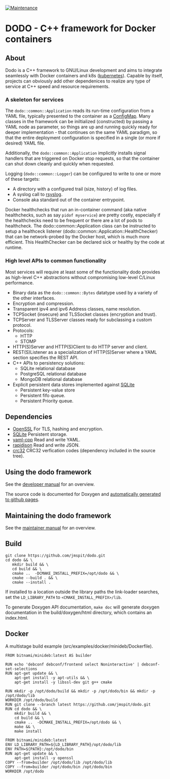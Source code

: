 [![Maintenance](https://img.shields.io/badge/Under%20construction-yes-red.svg)](https://bitbucket.org/lbesson/ansi-colors)

# DODO - C++ framework for Docker containers
## About

Dodo is a C++ framework to GNU/Linux development and aims to integrate seamlessly with Docker containers and k8s ([kubernetes](https://kubernetes.io/)). Capable by itself, projects can obviously add other dependenices to realize any type of service at C++ speed and resource requirements.
### A skeleton for services

The `dodo::common::Application` reads its run-time configuration from a YAML file, typically presented to the container as a [ConfigMap](https://kubernetes.io/docs/tasks/configure-pod-container/configure-pod-configmap/). Many classes in the framework can be iniltialized (constructed) by passing a YAML node as parameter, so things are up and running quickly ready for deeper implementation - that continues on the same YAML paradigm, so that the entire deployment configuration is specified in a single (or more if desired) YAML file.

Additionally, the `dodo::common::Application` implicitly installs signal handlers that are triggered on Docker stop requests, so that the container can shut down cleanly and quickly when requested.

Logging (`dodo::common::Logger`) can be configured to write to one or more of these targets:

  -  A directory with a configured trail (size, history) of log files.
  -  A syslog call to [rsyslog](https://www.rsyslog.com/).
  -  Console aka standard out of the container entrypoint.

Docker healthchecks that run an in-container command (aka native healthchecks, such as say `pidof myservice`) are pretty costly, especially if the healthchecks need to be frequent or there are a lot of pods to healthcheck. The dodo::common::Application class can be instructed to setup a healthceck listener (dodo::common::Application::HealthChecker) that can be network-probed by the Docker host, which is much more efficient. This HealthChecker can be declared sick or healthy by the code at runtime.
### High level APIs to common functionality

Most services will require at least some of the functionality dodo provides as high-level C++ abstractions without compromising low-level C/Linux performance.

  - Binary data as the `dodo::common::Bytes` datatype used by a variety of the other interfaces.
  - Encryption and compression.
  - Transparent ipv4 and ipv6 Address classes, name resolution.
  - TCPSocket (insecure) and TLSSocket classes (encryption and trust).
  - TCPServer and TLSServer classes ready for subclassing a custom protocol.
  - Protocols:
    - HTTP
    - STOMP
  - HTTP(S)Server and HTTP(S)Client to do HTTP server and client.
  - REST(S)Listener as a specialization of HTTP(S)Server where a YAML section specifies the REST API.
  - C++ APIs to persistency solutions:
    - SQLite relational database
    - PostgreSQL relational database
    - MongoDB relational database
  - Explicit persistent data stores implemented against [SQLite](https://sqlite.org/index.html)
    - Persistent key-value store
    - Persistent fifo queue.
    - Persistent Priority queue.

## Dependencies

  - [OpenSSL](https://www.openssl.org/) For TLS, hashing and encryption.
  - [SQLite](https://sqlite.org/index.html) Persistent storage.
  - [yaml-cpp](https://github.com/jbeder/yaml-cpp) Read and write YAML.
  - [rapidjson]() Read and write JSON.
  - [crc32](https://github.com/stbrumme/crc32) CRC32 verfication codes (dependency included in the source tree).

## Using the dodo framework

See the [developer manual](DEVELOPER.md) for an overview.

The source code is documented for Doxygen and [automatically generated to github pages](https://jmspit.github.io/dodo/).

## Maintaining the dodo framework

See the [maintainer manual](MAINTAINER.md) for an overview.

## Build

```
git clone https://github.com/jmspit/dodo.git
cd dodo && \
   mkdir build && \
   cd build && \
   cmake ..  -DCMAKE_INSTALL_PREFIX=/opt/dodo && \
   cmake --build . && \
   cmake --install .
```
If installed to a location outside the library paths the link-loader searches, set the `LD_LIBRARY_PATH` to `<CMAKE_INSTALL_PREFIX>/lib`.

To generate Doxygen API documentation, `make doc` will generate doxygen documentation in the build/doxygen/html directory, which contains an index.html.

## Docker

A multistage build example (src/examples/docker/minideb/Dockerfile).

```
FROM bitnami/minideb:latest AS builder

RUN echo 'debconf debconf/frontend select Noninteractive' | debconf-set-selections
RUN apt-get update && \
    apt-get install -y apt-utils && \
    apt-get install -y libssl-dev git g++ cmake

RUN mkdir -p /opt/dodo/build && mkdir -p /opt/dodo/bin && mkdir -p /opt/dodo/lib
WORKDIR /opt/dodo/build
RUN git clone --branch latest https://github.com/jmspit/dodo.git
RUN cd dodo && \
    mkdir build && \
    cd build && \
    cmake ..  -DCMAKE_INSTALL_PREFIX=/opt/dodo && \
    make && \
    make install

FROM bitnami/minideb:latest
ENV LD_LIBRARY_PATH=${LD_LIBRARY_PATH}/opt/dodo/lib
ENV PATH=${PATH}:/opt/dodo/bin
RUN apt-get update && \
    apt-get install -y openssl
COPY --from=builder /opt/dodo/lib /opt/dodo/lib
COPY --from=builder /opt/dodo/bin /opt/dodo/bin
WORKDIR /opt/dodo
```